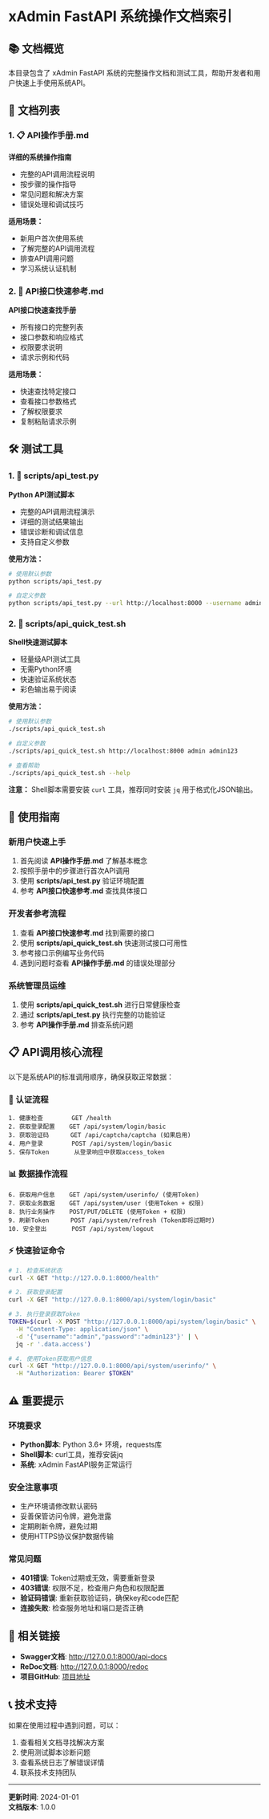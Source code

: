 # xAdmin FastAPI 系统操作文档索引

## 📚 文档概览

本目录包含了 xAdmin FastAPI 系统的完整操作文档和测试工具，帮助开发者和用户快速上手使用系统API。

## 📖 文档列表

### 1. 📋 API操作手册.md
**详细的系统操作指南**
- 完整的API调用流程说明
- 按步骤的操作指导
- 常见问题和解决方案
- 错误处理和调试技巧

**适用场景：**
- 新用户首次使用系统
- 了解完整的API调用流程
- 排查API调用问题
- 学习系统认证机制

### 2. 🚀 API接口快速参考.md  
**API接口快速查找手册**
- 所有接口的完整列表
- 接口参数和响应格式
- 权限要求说明
- 请求示例和代码

**适用场景：**
- 快速查找特定接口
- 查看接口参数格式
- 了解权限要求
- 复制粘贴请求示例

## 🛠️ 测试工具

### 1. 📜 scripts/api_test.py
**Python API测试脚本**
- 完整的API调用流程演示
- 详细的测试结果输出
- 错误诊断和调试信息
- 支持自定义参数

**使用方法：**
```bash
# 使用默认参数
python scripts/api_test.py

# 自定义参数
python scripts/api_test.py --url http://localhost:8000 --username admin --password admin123
```

### 2. 🐚 scripts/api_quick_test.sh
**Shell快速测试脚本**
- 轻量级API测试工具
- 无需Python环境
- 快速验证系统状态
- 彩色输出易于阅读

**使用方法：**
```bash
# 使用默认参数
./scripts/api_quick_test.sh

# 自定义参数
./scripts/api_quick_test.sh http://localhost:8000 admin admin123

# 查看帮助
./scripts/api_quick_test.sh --help
```

**注意：** Shell脚本需要安装 `curl` 工具，推荐同时安装 `jq` 用于格式化JSON输出。

## 🎯 使用指南

### 新用户快速上手
1. 首先阅读 **API操作手册.md** 了解基本概念
2. 按照手册中的步骤进行首次API调用
3. 使用 **scripts/api_test.py** 验证环境配置
4. 参考 **API接口快速参考.md** 查找具体接口

### 开发者参考流程
1. 查看 **API接口快速参考.md** 找到需要的接口
2. 使用 **scripts/api_quick_test.sh** 快速测试接口可用性
3. 参考接口示例编写业务代码
4. 遇到问题时查看 **API操作手册.md** 的错误处理部分

### 系统管理员运维
1. 使用 **scripts/api_quick_test.sh** 进行日常健康检查
2. 通过 **scripts/api_test.py** 执行完整的功能验证
3. 参考 **API操作手册.md** 排查系统问题

## 📋 API调用核心流程

以下是系统API的标准调用顺序，确保获取正常数据：

### 🔐 认证流程
```
1. 健康检查        GET /health
2. 获取登录配置    GET /api/system/login/basic  
3. 获取验证码      GET /api/captcha/captcha (如果启用)
4. 用户登录        POST /api/system/login/basic
5. 保存Token       从登录响应中获取access_token
```

### 📊 数据操作流程
```
6. 获取用户信息    GET /api/system/userinfo/ (使用Token)
7. 获取业务数据    GET /api/system/user (使用Token + 权限)
8. 执行业务操作    POST/PUT/DELETE (使用Token + 权限)
9. 刷新Token      POST /api/system/refresh (Token即将过期时)
10. 安全登出       POST /api/system/logout
```

### ⚡ 快速验证命令

```bash
# 1. 检查系统状态
curl -X GET "http://127.0.0.1:8000/health"

# 2. 获取登录配置  
curl -X GET "http://127.0.0.1:8000/api/system/login/basic"

# 3. 执行登录获取Token
TOKEN=$(curl -X POST "http://127.0.0.1:8000/api/system/login/basic" \
  -H "Content-Type: application/json" \
  -d '{"username":"admin","password":"admin123"}' | \
  jq -r '.data.access')

# 4. 使用Token获取用户信息
curl -X GET "http://127.0.0.1:8000/api/system/userinfo/" \
  -H "Authorization: Bearer $TOKEN"
```

## ⚠️ 重要提示

### 环境要求
- **Python脚本**: Python 3.6+ 环境，requests库
- **Shell脚本**: curl工具，推荐安装jq
- **系统**: xAdmin FastAPI服务正常运行

### 安全注意事项
- 生产环境请修改默认密码
- 妥善保管访问令牌，避免泄露
- 定期刷新令牌，避免过期
- 使用HTTPS协议保护数据传输

### 常见问题
- **401错误**: Token过期或无效，需要重新登录
- **403错误**: 权限不足，检查用户角色和权限配置
- **验证码错误**: 重新获取验证码，确保key和code匹配
- **连接失败**: 检查服务地址和端口是否正确

## 🔗 相关链接

- **Swagger文档**: http://127.0.0.1:8000/api-docs
- **ReDoc文档**: http://127.0.0.1:8000/redoc
- **项目GitHub**: [项目地址](https://github.com/your-repo/xadmin)

## 📞 技术支持

如果在使用过程中遇到问题，可以：
1. 查看相关文档寻找解决方案
2. 使用测试脚本诊断问题
3. 查看系统日志了解错误详情
4. 联系技术支持团队

---

**更新时间**: 2024-01-01  
**文档版本**: 1.0.0